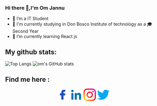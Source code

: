 ### Hi there 👋,I'm Om Jannu
- 🔭 I’m a IT Student 
- 🏫 I'm currently studying in Don Bosco Institute of technology as a 🎓Second Year
- 🌱 I’m currently learning React js

## My github stats:
![Top Langs](https://github-readme-stats.vercel.app/api/top-langs/?username=om-jannu&theme=tokyonight)
![om's GitHub stats](https://github-readme-stats.vercel.app/api?username=om-jannu&theme=dark&show_icons=true)


## Find me here : ##
<p align="center" justify-content="space-between">
<a margin="1rem" target="blank" href="https://www.facebook.com/om.jannu.16/" ><img align="center" src="resources/facebook.png" alt="facebook-om" padding="0.5rem" height="40" width="40" /></a>
<a margin="1rem" target="blank" href="https://www.linkedin.com/in/om-jannu-60a004218/" ><img align="center" src="resources/linkedin.png" alt="linkedin-om" padding="0.5rem" height="40" width="40" /></a>
<a margin="1rem" target="blank" href="https://www.instagram.com/om_j27/" ><img align="center" src="resources/instagram.png" alt="instagram-om" padding="0.5rem" height="40" width="40" /></a>
<a margin="1rem" target="blank" href=https://twitter.com/OmJannu" ><img align="center" src="resources/twitter.png" alt="twitter-om" padding="0.5rem" height="40" width="40" /></a>
<br />

